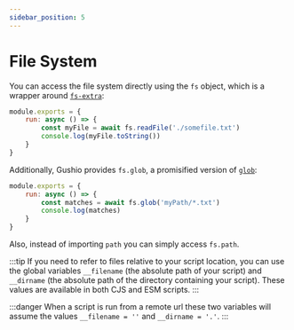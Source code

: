 ```yaml
---
sidebar_position: 5
---
```


# File System

You can access the file system directly using the `fs` object, which is a wrapper around
[`fs-extra`](https://www.npmjs.com/package/fs-extra):
```javascript
module.exports = {
    run: async () => {
        const myFile = await fs.readFile('./somefile.txt')
        console.log(myFile.toString())
    }
}
```

Additionally, Gushio provides `fs.glob`, a promisified version of [`glob`](https://www.npmjs.com/package/glob):
```javascript
module.exports = {
    run: async () => {
        const matches = await fs.glob('myPath/*.txt')
        console.log(matches)
    }
}
```

Also, instead of importing `path` you can simply access `fs.path`.

:::tip
If you need to refer to files relative to your script location, you can use the global variables `__filename` (the
absolute path of your script) and `__dirname` (the absolute path of the directory containing your script). These values
are available in both CJS and ESM scripts.
:::

:::danger
When a script is run from a remote url these two variables will assume the values `__filename = ''` and 
`__dirname = '.'`.
:::